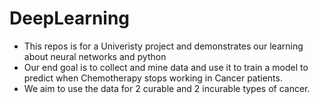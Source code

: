 # DeepLearning

- This repos is for a Univeristy project and demonstrates our learning about neural networks and python
- Our end goal is to collect and mine data and use it to train a model to predict when Chemotherapy stops working in Cancer patients.
- We aim to use the data for 2 curable and 2 incurable types of cancer.
